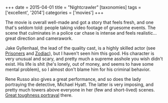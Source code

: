 +++
date = 2015-04-01
title = "Nightcrawler"
[taxonomies]
tags = ['excellent', '2014']
categories = ['movies']
+++

The movie is overall well-made and got a story that feels fresh, and one
that's seldom told: people taking video footage of gruesome events. The
scene that culminates in a police car chase is intense and feels
realistic... great direction and camerawork.

Jake Gyllenhaal, the lead of the quality cast, is a highly skilled actor
(see [Prisoners] and [Zodiac]), but I haven't seen him this good. His
character is very unusual and scary, and pretty much a supreme asshole
you wish didn't exist. His life is shit (he's lonely, out of money,
and seems to have some mental problem), so I almost don't blame him for
his criminal behavior.

Rene Russo also gives a great performance, and so does the lady
portraying the detective, Michael Hyatt. The latter is very imposing,
and pretty much towers above everyone in her (few and short-lived)
scenes. [Great toughness portrayal] there.

[Prisoners]: @/prisoners-2013.md
[Zodiac]: @/zodiac-and-david-fincher.md
[Great toughness portrayal]: @/top-movie-characters.md#tough-women
